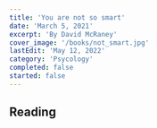 ```yaml
---
title: 'You are not so smart'
date: 'March 5, 2021'
excerpt: 'By David McRaney'
cover_image: '/books/not_smart.jpg'
lastEdit: 'May 12, 2022'
category: 'Psycology'
completed: false
started: false
---
```


## Reading